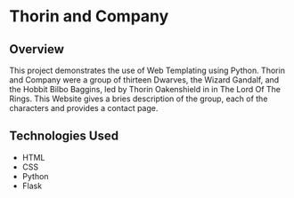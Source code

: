 # Thorin and Company

## Overview
This project demonstrates the use of Web Templating using Python. Thorin and Company were a group of thirteen Dwarves, the Wizard Gandalf, and the Hobbit Bilbo Baggins, led by Thorin Oakenshield in in The Lord Of The Rings.
This Website gives a bries description of the group, each of the characters and provides a contact page.

## Technologies Used
* HTML
* CSS
* Python
* Flask
